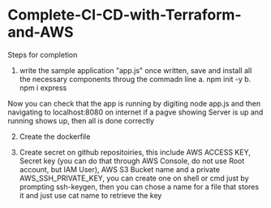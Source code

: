 # Complete-CI-CD-with-Terraform-and-AWS

Steps for completion 
1. write the sample application "app.js" once written, save and install all the necessary components throug the commadn line
   a. npm init -y
   b. npm i express

Now you can check that the app is running by digiting node app.js and then navigating to localhost:8080 on internet if a pagve showing Server is up and running shows up, then all is done correctly

2. Create the dockerfile 

3. Create secret on github repositoiries, this include AWS ACCESS KEY, Secret key (you can do that through AWS Console, do not use Root account, but IAM User), AWS S3 Bucket name and a private AWS_SSH_PRIVATE_KEY, you can create one on shell or cmd just by prompting ssh-keygen, then you can chose a name for a file that stores it and just use cat name to retrieve the  key 

